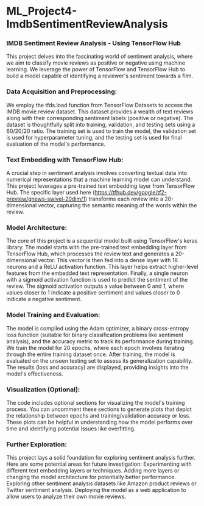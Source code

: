 # ML_Project4-ImdbSentimentReviewAnalysis


### IMDB Sentiment Review Analysis - Using TensorFlow Hub
This project delves into the fascinating world of sentiment analysis, where we aim to classify movie reviews as positive or negative using machine learning. We leverage the power of TensorFlow and TensorFlow Hub to build a model capable of identifying a reviewer's sentiment towards a film.

### Data Acquisition and Preprocessing:

We employ the tfds.load function from TensorFlow Datasets to access the IMDB movie review dataset. This dataset provides a wealth of text reviews along with their corresponding sentiment labels (positive or negative).
The dataset is thoughtfully split into training, validation, and testing sets using a 60/20/20 ratio. The training set is used to train the model, the validation set is used for hyperparameter tuning, and the testing set is used for final evaluation of the model's performance.


### Text Embedding with TensorFlow Hub:

A crucial step in sentiment analysis involves converting textual data into numerical representations that a machine learning model can understand. This project leverages a pre-trained text embedding layer from TensorFlow Hub.
The specific layer used here (https://tfhub.dev/google/tf2-preview/gnews-swivel-20dim/1) transforms each review into a 20-dimensional vector, capturing the semantic meaning of the words within the review.


### Model Architecture:

The core of this project is a sequential model built using TensorFlow's keras library.
The model starts with the pre-trained text embedding layer from TensorFlow Hub, which processes the review text and generates a 20-dimensional vector.
This vector is then fed into a dense layer with 16 neurons and a ReLU activation function. This layer helps extract higher-level features from the embedded text representation.
Finally, a single neuron with a sigmoid activation function is used to predict the sentiment of the review. The sigmoid activation outputs a value between 0 and 1, where values closer to 1 indicate a positive sentiment and values closer to 0 indicate a negative sentiment.


### Model Training and Evaluation:

The model is compiled using the Adam optimizer, a binary cross-entropy loss function (suitable for binary classification problems like sentiment analysis), and the accuracy metric to track its performance during training.
We train the model for 20 epochs, where each epoch involves iterating through the entire training dataset once.
After training, the model is evaluated on the unseen testing set to assess its generalization capability. The results (loss and accuracy) are displayed, providing insights into the model's effectiveness.


### Visualization (Optional):
The code includes optional sections for visualizing the model's training process. You can uncomment these sections to generate plots that depict the relationship between epochs and training/validation accuracy or loss. These plots can be helpful in understanding how the model performs over time and identifying potential issues like overfitting.


### Further Exploration:

This project lays a solid foundation for exploring sentiment analysis further. Here are some potential areas for future investigation:
Experimenting with different text embedding layers or techniques.
Adding more layers or changing the model architecture for potentially better performance.
Exploring other sentiment analysis datasets like Amazon product reviews or Twitter sentiment analysis.
Deploying the model as a web application to allow users to analyze their own movie reviews.
